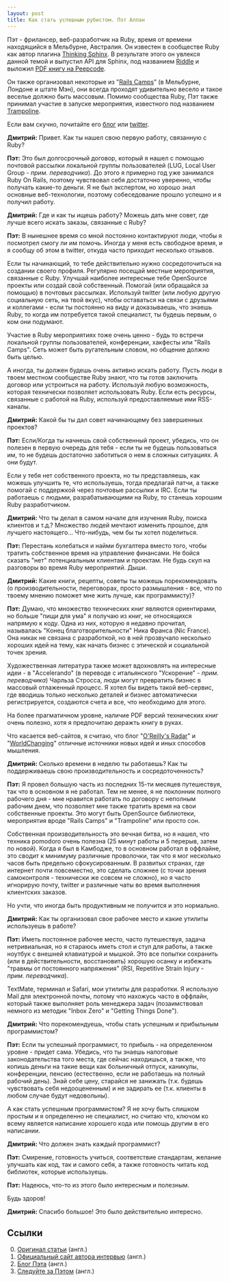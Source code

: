 ```yaml
---
layout: post
title: Как стать успешным рубистом. Пэт Аллан
---
```


Пэт - фрилансер, веб-разработчик на Ruby, время от времени находящийся в Мельбурне, Австралия. Он известен в сообществе Ruby как автор плагина [Thinking Sphinx](http://freelancing-god.github.com/ts/en/). В результате этого он увлекся данной темой и выпустил API для Sphinx, под названием [Riddle](http://github.com/freelancing-god/riddle) и выложил [PDF книгу на Peepcode](http://peepcode.com/products/thinking-sphinx-pdf).

Он также организовал некоторые из "[Rails Camps](http://railscamps.com/)" (в Мельбурне, Лондоне и штате Мэн), они всегда проходят удивительно весело и такое веселье должно быть массовым. Помимо сообщества Ruby, Пэт также принимал участие в запуске мероприятия, известного под названием [Trampoline](http://trampolinemelb.com/).

Если вам скучно, почитайте его [блог](http://freelancing-gods.com/) или [twitter](http://twitter.com/pat).

**Дмитрий:** Привет. Как ты нашел свою первую работу, связанную с Ruby?

**Пэт:** Это был долгосрочный договор, который я нашел с помощью почтовой рассылки локальной группы пользователей (LUG, Local User Group - _прим. переводчика_). До этого я примерно год уже занимался Ruby On Rails, поэтому чувствовал себя достаточно уверенно, чтобы получать какие-то деньги. Я не был экспертом, но хорошо знал основные веб-технологии, поэтому собеседование прошло успешно и я получил работу.

**Дмитрий:** Где и как ты ищешь работу? Можешь дать мне совет, где лучше всего искать заказы, связанные с Ruby?

**Пэт:** В нынешнее время со мной постоянно контактируют люди, чтобы я посмотрел смогу ли им помочь. Иногда у меня есть свободное время, и я сообщу об этом в twitter, откуда часто приходит несколько отзывов.

Если ты начинающий, то тебе действительно нужно сосредоточиться на создании своего профиля. Регулярно посещай местные мероприятия, связанные с Ruby. Улучшай наиболее интересные тебе OpenSource проекты или создай свой собственный. Помогай (или обращайся за помощью) в почтовых рассылках. Используй twitter (или любую другую социальную сеть, на твой вкус), чтобы оставаться на связи с друзьями и коллегами - если ты постоянно на виду и доказываешь, что знаешь Ruby, то когда им потребуется такой специалист, ты будешь первым, о ком они подумают.

Участие в Ruby мероприятиях тоже очень ценно - будь то встречи локальной группы пользователей, конференции, хакфесты или "Rails Camps". Сеть может быть ругательным словом, но общение должно быть целью.

А иногда, ты должен будешь очень активно искать работу. Пусть люди в твоем местном сообществе Ruby знают, что ты готов заключить договор или устроиться на работу. Используй любую возможность, которая технически позволяет использовать Ruby. Если есть ресурсы, связанные с работой на Ruby, используй предоставляемые ими RSS-каналы.

**Дмитрий:** Какой бы ты дал совет начинающему без завершенных проектов?

**Пэт:** Если/Когда ты начнешь свой собственный проект, убедись, что он полезен в первую очередь для тебя - если ты не будешь пользоваться им, то не будешь достаточно заботиться о нем в сложных ситуациях. А они будут.

Если у тебя нет собственного проекта, но ты представляешь, как можешь улучшить те, что используешь, тогда предлагай патчи, а также помогай с поддержкой через почтовые рассылки и IRC. Если ты работаешь с людьми, разрабатывающими на Ruby, то станешь хорошим Ruby разработчиком.

**Дмитрий:** Что ты делал в самом начале для изучения Ruby, поиска клиентов и т.д.? Множество людей мечтают изменить прошлое, для лучшего настоящего... Что-нибудь, чем бы ты хотел поделиться.

**Пэт:** Перестань колебаться и найми бухгалтера вместо того, чтобы тратить собственное время на управление финансами. Не бойся сказать "нет" потенциальным клиентам и проектам. Не будь скуп на разговоры во время Ruby мероприятий. Дыши.

**Дмитрий:** Какие книги, рецепты, советы ты можешь порекомендовать (о производительности, переговорах, просто размышления - все, что по твоему мнению поможет мне жить лучше, как программисту)?

**Пэт:** Думаю, что множество технических книг являются ориентирами, но больше "пищи для ума" я получаю из книг, не относящихся напрямую к коду. Одна из них, которую я недавно прочитал, называлась "Конец благотворительности" Ника Франса (Nic France). Она никак не связана с разработкой, но в ней прозвучало несколько хороших идей на тему, как начать бизнес с этической и социальной точек зрения.

Художественная литература также может вдохновлять на интересные идеи - в "Accelerando" (в переводе с итальянского "Ускорение" - _прим. переводчика_) Чарльза Стросса, люди могут превратить бизнес в массовый отлаженный процесс. Я хотел бы видеть такой веб-сервис, где вводишь только несколько деталей и бизнес автоматически регистрируется, создаются счета и все, что необходимо для этого.

На более прагматичном уровне, наличие PDF версий технических книг очень полезно, хотя я предпочитаю деражть книгу в руках.

Что касается веб-сайтов, я считаю, что блог "[O'Reilly's Radar](http://radar.oreilly.com/)" и "[WorldChanging](http://www.worldchanging.com/)" отличные источники новых идей и иных способов мышления.

**Дмитрий:** Сколько времени в неделю ты работаешь? Как ты поддерживаешь свою производительность и сосредоточенность?

**Пэт:** Я провел большую часть из последних 15-ти месяцев путешествуя, так что в основном я не работал. Тем не менее, я не поклонник полного рабочего дня - мне нравится работать по договору с неполным рабочим днем, что позволяет мне также тратить время на свои собственные проекты. Это могут быть OpenSource библиотеки, мероприятия вроде "Rails Camps" и "Trampoline" или просто сон.

Собственная производительность это вечная битва, но я нашел, что техника pomodoro очень полезна (25 минут работы и 5 перерыв, затем по новой). Когда я был в Камбодже, то в основном работал в оффлайне, это сводит к минимуму различные проволочки, так что я мог несколько часов быть предельно сфокусированным. В развитых странах, где интернет почти повсеместно, это сделать сложнее (с точки зрения самоконтроля - технически же совсем не сложно), но я часто игнорирую почту, twitter и различные чаты во время выполнения клиентских заказов.

Но учти, что иногда быть продуктивным не получится и это нормально.

**Дмитрий:** Как ты организовал свое рабочее место и какие утилиты используешь в работе?

**Пэт:** Иметь постоянное рабочее место, часто путешествуя, задача нетривиальная, но я стараюсь иметь стол и стул для работы, а также ноутбук с внешней клавиатурой и мышкой. Это все попытки сохранить (или в действительности, восстановить) хорошую осанку и избежать "травмы от постоянного напряжения" (RSI, Repetitive Strain Injury - _прим. переводчика_).

TextMate, терминал и Safari, мои утилиты для разработки. Я использую Mail для электронной почты, потому что нахожусь часто в оффлайн, который также выполняет роль менеджера задач (позаимствовал немного из методик "Inbox Zero" и "Getting Things Done").

**Дмитрий:** Что порекомендуешь, чтобы стать успешным и прибыльным программистом?

**Пэт:** Если ты успешный программист, то прибыль - на определенном уровне - придет сама. Убедись, что ты знаешь налоговые законодательства того места, где сейчас находишься, а также, что копишь деньги на такие вещи как больничный отпуск, каникулы, конференции, пенсию (естественно, если не работаешь на полный рабочий день). Знай себе цену, старайся не занижать (т.к. будешь чувствовать себя недооцененным) и не задирать ее (т.к. клиенты в любом случае будут недовольны).

А как стать успешным программистом? Я не хочу быть слишком простым и я определенно не специалист, но считаю что, ключом ко всему является написание хорошего кода или помощь другим в его написании.

**Дмитрий:** Что должен знать каждый программист?

**Пэт:** Смирение, готовность учиться, соответствие стандартам, желание улучшать как код, так и самого себя, а также готовность читать код библиотек, которые используешь.

**Пэт:** Надеюсь, что-то из этого было интересным и полезным.

Будь здоров!

**Дмитрий:** Спасибо большое! Это было действительно интересно.

## Ссылки

  0. [Оригинал статьи](http://belitsky.info/freelance/pat-allan/) (англ.)
  0. [Официальный сайт автора интервью](http://belitsky.info/) (англ.)
  0. [Блог Пэта](http://freelancing-gods.com/) (англ.)
  0. [Следуйте за Пэтом](http://twitter.com/pat) (англ.)
